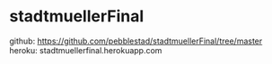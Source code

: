 # stadtmuellerFinal

github: https://github.com/pebblestad/stadtmuellerFinal/tree/master
heroku: stadtmuellerfinal.herokuapp.com
